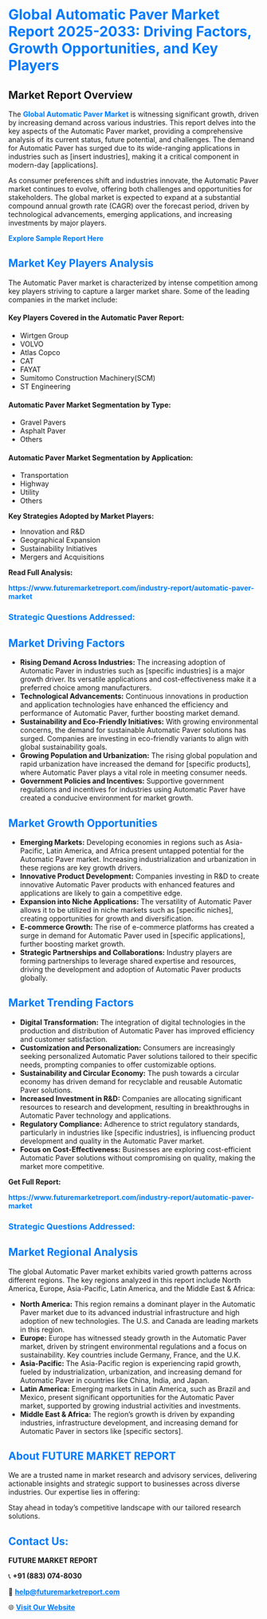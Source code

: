 <h1 style="color: #007BFF;">Global Automatic Paver Market Report 2025-2033: Driving Factors, Growth Opportunities, and Key Players</h1>

<section id="overview">
<h2>Market Report Overview</h2>
<p>The <a href="https://www.futuremarketreport.com/industry-report/automatic-paver-market" style="color: #007BFF; text-decoration: none;"><strong>Global Automatic Paver Market</strong></a> is witnessing significant growth, driven by increasing demand across various industries. This report delves into the key aspects of the Automatic Paver market, providing a comprehensive analysis of its current status, future potential, and challenges. The demand for Automatic Paver has surged due to its wide-ranging applications in industries such as [insert industries], making it a critical component in modern-day [applications].</p>
<p>As consumer preferences shift and industries innovate, the Automatic Paver market continues to evolve, offering both challenges and opportunities for stakeholders. The global market is expected to expand at a substantial compound annual growth rate (CAGR) over the forecast period, driven by technological advancements, emerging applications, and increasing investments by major players.</p>
</section>

<section id="overview">
<p><a href="https://www.futuremarketreport.com/request-sample/reportId=55428" style="color: #007BFF; text-decoration: none;"><strong>Explore Sample Report Here</strong></a></p>
</section>

<section id="key-players">
<h2 style="color: #007BFF;">Market Key Players Analysis</h2>
<p>The Automatic Paver market is characterized by intense competition among key players striving to capture a larger market share. Some of the leading companies in the market include:</p>
<h4>Key Players Covered in the Automatic Paver Report:</h4>
<ul><li>Wirtgen Group</li><li>VOLVO</li><li>Atlas Copco</li><li>CAT</li><li>FAYAT</li><li>Sumitomo Construction Machinery(SCM)</li><li>ST Engineering</li></ul>
<h4>Automatic Paver Market Segmentation by Type:</h4>
<ul><li>Gravel Pavers</li><li>Asphalt Paver</li><li>Others</li></ul>

<h4>Automatic Paver Market Segmentation by Application:</h4>
<ul><li>Transportation</li><li>Highway</li><li>Utility</li><li>Others</li></ul>
<p><strong>Key Strategies Adopted by Market Players:</strong></p>
<ul>
<li>Innovation and R&D</li>
<li>Geographical Expansion</li>
<li>Sustainability Initiatives</li>
<li>Mergers and Acquisitions</li>
</ul>
</section>

<section>
<p><strong>Read Full Analysis: </strong></p><a href="https://www.futuremarketreport.com/industry-report/automatic-paver-market" style="color: #007BFF; text-decoration: none;"><strong>https://www.futuremarketreport.com/industry-report/automatic-paver-market</strong></a>
<h3 style="color: #007BFF;">Strategic Questions Addressed:</h3>
</section>

<section id="driving-factors">
<h2 style="color: #007BFF;">Market Driving Factors</h2>
<ul>
<li><strong>Rising Demand Across Industries:</strong> The increasing adoption of Automatic Paver in industries such as [specific industries] is a major growth driver. Its versatile applications and cost-effectiveness make it a preferred choice among manufacturers.</li>
<li><strong>Technological Advancements:</strong> Continuous innovations in production and application technologies have enhanced the efficiency and performance of Automatic Paver, further boosting market demand.</li>
<li><strong>Sustainability and Eco-Friendly Initiatives:</strong> With growing environmental concerns, the demand for sustainable Automatic Paver solutions has surged. Companies are investing in eco-friendly variants to align with global sustainability goals.</li>
<li><strong>Growing Population and Urbanization:</strong> The rising global population and rapid urbanization have increased the demand for [specific products], where Automatic Paver plays a vital role in meeting consumer needs.</li>
<li><strong>Government Policies and Incentives:</strong> Supportive government regulations and incentives for industries using Automatic Paver have created a conducive environment for market growth.</li>
</ul>
</section>

<section id="growth-opportunities">
<h2 style="color: #007BFF;">Market Growth Opportunities</h2>
<ul>
<li><strong>Emerging Markets:</strong> Developing economies in regions such as Asia-Pacific, Latin America, and Africa present untapped potential for the Automatic Paver market. Increasing industrialization and urbanization in these regions are key growth drivers.</li>
<li><strong>Innovative Product Development:</strong> Companies investing in R&D to create innovative Automatic Paver products with enhanced features and applications are likely to gain a competitive edge.</li>
<li><strong>Expansion into Niche Applications:</strong> The versatility of Automatic Paver allows it to be utilized in niche markets such as [specific niches], creating opportunities for growth and diversification.</li>
<li><strong>E-commerce Growth:</strong> The rise of e-commerce platforms has created a surge in demand for Automatic Paver used in [specific applications], further boosting market growth.</li>
<li><strong>Strategic Partnerships and Collaborations:</strong> Industry players are forming partnerships to leverage shared expertise and resources, driving the development and adoption of Automatic Paver products globally.</li>
</ul>
</section>

<section id="trending-factors">
<h2 style="color: #007BFF;">Market Trending Factors</h2>
<ul>
<li><strong>Digital Transformation:</strong> The integration of digital technologies in the production and distribution of Automatic Paver has improved efficiency and customer satisfaction.</li>
<li><strong>Customization and Personalization:</strong> Consumers are increasingly seeking personalized Automatic Paver solutions tailored to their specific needs, prompting companies to offer customizable options.</li>
<li><strong>Sustainability and Circular Economy:</strong> The push towards a circular economy has driven demand for recyclable and reusable Automatic Paver solutions.</li>
<li><strong>Increased Investment in R&D:</strong> Companies are allocating significant resources to research and development, resulting in breakthroughs in Automatic Paver technology and applications.</li>
<li><strong>Regulatory Compliance:</strong> Adherence to strict regulatory standards, particularly in industries like [specific industries], is influencing product development and quality in the Automatic Paver market.</li>
<li><strong>Focus on Cost-Effectiveness:</strong> Businesses are exploring cost-efficient Automatic Paver solutions without compromising on quality, making the market more competitive.</li>
</ul>
</section>

<section>
<p><strong>Get Full Report: </strong></p><a href="https://www.futuremarketreport.com/industry-report/automatic-paver-market" style="color: #007BFF; text-decoration: none;"><strong>https://www.futuremarketreport.com/industry-report/automatic-paver-market</strong></a>
<h3 style="color: #007BFF;">Strategic Questions Addressed:</h3>
</section>


<section id="regional-analysis">
<h2 style="color: #007BFF;">Market Regional Analysis</h2>
<p>The global Automatic Paver market exhibits varied growth patterns across different regions. The key regions analyzed in this report include North America, Europe, Asia-Pacific, Latin America, and the Middle East & Africa:</p>
<ul>
<li><strong>North America:</strong> This region remains a dominant player in the Automatic Paver market due to its advanced industrial infrastructure and high adoption of new technologies. The U.S. and Canada are leading markets in this region.</li>
<li><strong>Europe:</strong> Europe has witnessed steady growth in the Automatic Paver market, driven by stringent environmental regulations and a focus on sustainability. Key countries include Germany, France, and the U.K.</li>
<li><strong>Asia-Pacific:</strong> The Asia-Pacific region is experiencing rapid growth, fueled by industrialization, urbanization, and increasing demand for Automatic Paver in countries like China, India, and Japan.</li>
<li><strong>Latin America:</strong> Emerging markets in Latin America, such as Brazil and Mexico, present significant opportunities for the Automatic Paver market, supported by growing industrial activities and investments.</li>
<li><strong>Middle East & Africa:</strong> The region’s growth is driven by expanding industries, infrastructure development, and increasing demand for Automatic Paver in sectors like [specific sectors].</li>
</ul>
</section>

<footer>
<h2 style="color: #007BFF;">About FUTURE MARKET REPORT</h2>
<p>We are a trusted name in market research and advisory services, delivering actionable insights and strategic support to businesses across diverse industries. Our expertise lies in offering:</p>

<p>Stay ahead in today’s competitive landscape with our tailored research solutions.</p>

<h2 style="color: #007BFF;">Contact Us:</h2>
<p><strong>FUTURE MARKET REPORT</strong></p>
<p>📞 <strong>+91 (883) 074-8030</strong></p>
<p>📧 <strong><a href="mailto:help@futuremarketreport.com" style="color: #007BFF;">help@futuremarketreport.com</a></strong></p>
<p>🌐 <strong><a href="https://www.futuremarketreport.com/" style="color: #007BFF;">Visit Our Website</a></strong></p>
</footer>